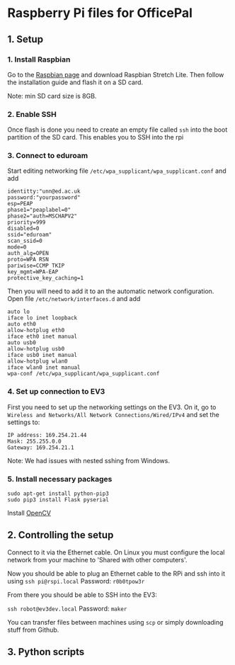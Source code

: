 # Raspberry Pi files for OfficePal

## 1. Setup

### 1. Install Raspbian

Go to the [Raspbian page](https://www.raspberrypi.org/downloads/raspbian/) and download Raspbian Stretch Lite. Then follow the installation guide and flash it on a SD card.

Note: min SD card size is 8GB.

### 2. Enable SSH

Once flash is done you need to create an empty file called `ssh` into the boot partition of the SD card. This enables you to SSH into the rpi

### 3. Connect to eduroam

Start editing networking file `/etc/wpa_supplicant/wpa_supplicant.conf` and add

```
identitty:"unn@ed.ac.uk
password:"yourpassword"
esp=PEAP
phase1="peaplabel=0"
phase2="auth=MSCHAPV2"
priority=999
disabled=0
ssid="eduroam"
scan_ssid=0
mode=0
auth_alg=OPEN
proto=WPA RSN
pariwise=CCMP TKIP
key_mgmt=WPA-EAP
protective_key_caching=1
```


Then you will need to add it to an the automatic network configuration. Open file `/etc/network/interfaces.d` and add

```
auto lo
iface lo inet loopback
auto eth0
allow-hotplug eth0
iface eth0 inet manual
auto usb0
allow-hotplug usb0
iface usb0 inet manual
allow-hotplug wlan0
iface wlan0 inet manual
wpa-conf /etc/wpa_supplicant/wpa_supplicant.conf
```


### 4. Set up connection to EV3
First you need to set up the networking settings on the EV3. On it, go to `Wireless and Networks/All Network Connections/Wired/IPv4` and set the settings to:
```
IP address: 169.254.21.44
Mask: 255.255.0.0
Gateway: 169.254.21.1
```

Note: We had issues with nested sshing from Windows.

### 5. Install necessary packages
```
sudo apt-get install python-pip3
sudo pip3 install Flask pyserial
```

Install [OpenCV](https://gist.github.com/willprice/c216fcbeba8d14ad1138)


## 2. Controlling the setup

Connect to it via the Ethernet cable. On Linux you must configure the local network from your machine to 'Shared with other computers'.

Now you should be able to plug an Ethernet cable to the RPi and ssh into it using
`ssh pi@rspi.local`
Password: `r0b0tpow3r`

From there you should be able to SSH into the EV3:


`ssh robot@ev3dev.local`
Password: `maker`


You can transfer files between machines using `scp` or simply downloading stuff from Github.

## 3. Python scripts 